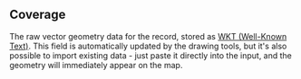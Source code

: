 ## Coverage

The raw vector geometry data for the record, stored as [WKT (Well-Known Text)][wkt]. This field is automatically updated by the drawing tools, but it's also possible to import existing data - just paste it directly into the input, and the geometry will immediately appear on the map.

[wkt]: https://en.wikipedia.org/wiki/Well_Known_Text
